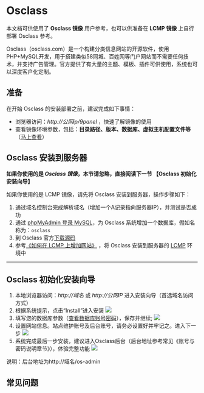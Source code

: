# Osclass

本文档可供使用了 **Osclass 镜像** 用户参考，也可以供准备在 **LCMP 镜像** 上自行部署 Osclass 参考。

Osclass（osclass.com）是一个构建分类信息网站的开源软件，使用PHP+MySQL开发，用于搭建类似58同城、百姓网等门户网站而不需要任何技术，并支持广告管理。官方提供了有大量的主题、模板、插件可供使用，系统也可以深度客户化定制。

## 准备

在开始 Osclass 的安装部署之前，建议完成如下事情：

* 浏览器访问：*http://公网ip/9panel* ，快速了解镜像的使用
* 查看镜像环境参数，包括：**目录路径、版本、数据库、虚拟主机配置文件等** （[马上查看](https://support.websoft9.com/docs/lcmp/zh/stack-components.html)）

## Osclass 安装到服务器

**如果你使用的是 *Osclass 镜像*，本节请忽略，直接阅读下一节 【Osclass 初始化安装向导】**

如果你使用的是 LCMP 镜像，请先将 Osclass 安装到服务器，操作步骤如下：

1. 通过域名控制台完成解析域名（增加一个A记录指向服务器IP），并测试是否成功
2. 通过 [phpMyAdmin 登录 MySQL](https://support.websoft9.com/docs/lcmp/zh/admin-mysql.html)，为 Osclass 系统增加一个数据库，假如名称为：`osclass`
3. 到 Osclass 官方[下载源码](https://github.com/osclass/Osclass)
2. 参考[《如何在 LCMP 上增加网站》](https://support.websoft9.com/docs/lcmp/zh/solution-deployment.html#安装第二个网站) ，将 Osclass 安装到服务器的 [LCMP](https://support.websoft9.com/docs/lcmp/zh/) 环境中

---

## Osclass 初始化安装向导

1. 本地浏览器访问：*http://域名* 或 *http://公网IP* 进入安装向导（首选域名访问方式）
2. 根据系统提示，点击“Install”进入安装
   ![](https://libs.websoft9.com/Websoft9/DocsPicture/zh/osclass/osclass-install001-websoft9.png)
3. 填写您的数据库参数（[查看数据库账号密码](https://support.websoft9.com/docs/lcmp/zh/stack-accounts.html)），保存并继续;
   ![](https://libs.websoft9.com/Websoft9/DocsPicture/zh/osclass/osclass-install002-websoft9.png)
4. 设置网站信息。站点维护账号及后台账号，请务必设置好并牢记之。进入下一步
   ![](https://libs.websoft9.com/Websoft9/DocsPicture/zh/osclass/osclass-install003-websoft9.png)
5. 系统完成最后一步安装，建议进入Osclass后台（后台地址参考常见《账号与密码说明章节》），体验完整功能
   ![](https://libs.websoft9.com/Websoft9/DocsPicture/zh/osclass/osclass-install004-websoft9.png)

说明：后台地址为http://域名/os-admin


## 常见问题